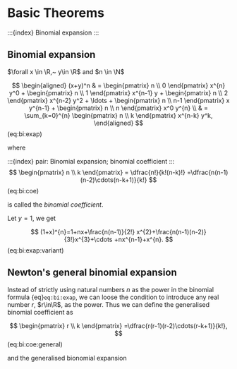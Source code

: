# Basic Theorems


:::{index} Binomial expansion
:::

## Binomial expansion

$\forall x \in \R,~ y\in \R$ and $n \in \N$

$$
\begin{aligned}
(x+y)^n & =  \begin{pmatrix} n \\ 0 \end{pmatrix} x^{n} y^0 + \begin{pmatrix} n \\ 1 \end{pmatrix} x^{n-1} y
            + \begin{pmatrix} n \\ 2 \end{pmatrix} x^{n-2} y^2
            + \ldots
            + \begin{pmatrix} n \\ n-1 \end{pmatrix} x y^{n-1}
            + \begin{pmatrix} n \\ n \end{pmatrix} x^0  y^{n} \\
        & = \sum_{k=0}^{n} \begin{pmatrix} n \\ k \end{pmatrix} x^{n-k} y^k,                
\end{aligned}
$$(eq:bi:exap)

where

:::{index} pair: Binomial expansion; binomial coefficient
:::
$$
\begin{pmatrix} n \\ k \end{pmatrix} = \dfrac{n!}{k!(n-k)!}
=\dfrac{n(n-1)(n-2)\cdots(n-k+1)}{k!}
$$(eq:bi:coe)

is called the *binomial coefficient*.

Let $y=1$, we get 

$$
(1+x)^{n}=1+nx+\frac{n(n-1)}{2!} x^{2}+\frac{n(n-1)(n-2)}{3!}x^{3}+\cdots +nx^{n-1}+x^{n}.
$$(eq:bi:exap:variant)


## Newton's general binomial expansion

Instead of strictly using natural numbers $n$ as the power in the binomial formula {eq}`eq:bi:exap`, we can loose the condition to introduce any real number $r$, $r\in\R$, as the power. Thus we can define the generalised binomial coefficient as

$$
\begin{pmatrix} r \\ k \end{pmatrix} 
=\dfrac{r(r-1)(r-2)\cdots(r-k+1)}{k!},
$$(eq:bi:coe:general)

and the generalised bionomial expansion